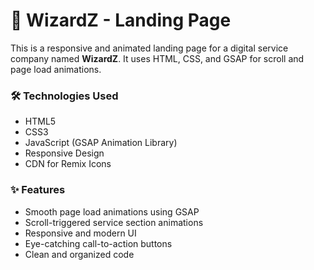 # 🚀 WizardZ - Landing Page

This is a responsive and animated landing page for a digital service company named **WizardZ**. It uses HTML, CSS, and GSAP for scroll and page load animations.

### 🛠️ Technologies Used
- HTML5
- CSS3
- JavaScript (GSAP Animation Library)
- Responsive Design
- CDN for Remix Icons

### ✨ Features
- Smooth page load animations using GSAP
- Scroll-triggered service section animations
- Responsive and modern UI
- Eye-catching call-to-action buttons
- Clean and organized code

